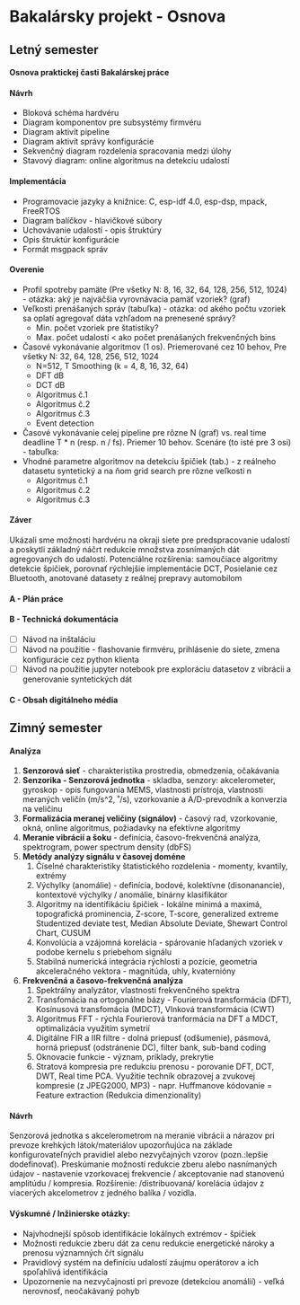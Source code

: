 # Bakalársky projekt - Osnova



## Letný semester

#### Osnova praktickej časti Bakalárskej práce

#### Návrh

- Bloková schéma hardvéru
- Diagram komponentov pre subsystémy firmvéru
- Diagram aktivít pipeline
- Diagram aktivít správy konfigurácie
- Sekvenčný diagram rozdelenia spracovania medzi úlohy
- Stavový diagram: online algoritmus na detekciu udalostí

#### Implementácia

- Programovacie jazyky a knižnice: C, esp-idf 4.0, esp-dsp, mpack, FreeRTOS
- Diagram balíčkov - hlavičkové súbory
- Uchovávanie udalostí - opis štruktúry
- Opis štruktúr konfigurácie
- Formát msgpack správ

#### Overenie

- Profil spotreby pamäte (Pre všetky N: 8, 16, 32, 64, 128, 256, 512, 1024)  - otázka: aký je najväčšia vyrovnávacia pamäť vzoriek? (graf)
- Veľkosti prenášaných správ (tabuľka) - otázka: od akého počtu vzoriek sa oplatí agregovať dáta vzhľadom na prenesené správy?
  - Min. počet vzoriek pre štatistiky?
  - Max. počet udalostí < ako počet prenášaných frekvenčných bins
- Časové vykonávanie algoritmov (1 os). Priemerované cez 10 behov, Pre všetky N: 32, 64, 128, 256, 512, 1024
  - N=512, T Smoothing (k = 4, 8, 16, 32, 64)
  - DFT dB
  - DCT dB
  - Algoritmus č.1
  - Algoritmus č.2
  - Algoritmus č.3
  - Event detection 
- Časové vykonávanie celej pipeline pre rôzne N (graf) vs. real time deadline T * n (resp. n / fs). Priemer 10 behov. Scenáre (to isté pre 3 osi) - tabuľka:
- Vhodné parametre algoritmov na detekciu špičiek (tab.) - z reálneho datasetu syntetický a na ňom grid search pre rôzne veľkosti n
  - Algoritmus č.1
  - Algoritmus č.2
  - Algoritmus č.3

#### Záver

Ukázali sme možnosti hardvéru na okraji siete pre predspracovanie udalostí a poskytli základný náčrt redukcie množstva zosnímaných dát agregovaných do udalostí. Potenciálne rozšírenia: samoučiace algoritmy detekcie špičiek, porovnať rýchlejšie implementácie DCT, Posielanie cez Bluetooth, anotované datasety z reálnej prepravy automobilom

#### A - Plán práce

#### B - Technická dokumentácia

- [ ] Návod na inštaláciu
- [ ] Návod na použitie  - flashovanie firmvéru, prihlásenie do siete, zmena konfigurácie cez python klienta
- [ ] Návod na použitie jupyter notebook pre exploráciu datasetov z vibrácii a generovanie syntetických dát

#### C - Obsah digitálneho média





## Zimný semester

#### Analýza

1. **Senzorová sieť** - charakteristika prostredia, obmedzenia, očakávania
4. **Senzorika - Senzorová jednotka** - skladba, senzory: akcelerometer, gyroskop - opis fungovania MEMS, vlastnosti prístroja,  vlastnosti meraných veličín (m/s^2, ˚/s), vzorkovanie a A/D-prevodník a konverzia na veličinu
5. **Formalizácia meranej veličiny (signálov)** - časový rad, vzorkovanie, okná, online algoritmus, požiadavky na efektívne algoritmy
6. **Meranie vibrácií a šoku** - definícia, časovo-frekvenčná analýza, spektrogram, power spectrum density (dbFS)
7. **Metódy analýzy signálu v časovej doméne**
   1. Číselné charakteristiky štatistického rozdelenia - momenty, kvantily, extrémy
   2. Výchylky (anomálie) - definícia, bodové, kolektívne (disonanancie), kontextové výchylky / anomálie, binárny klasifikátor
   3. Algoritmy na identifikáciu špičiek - lokálne minimá a maximá, topografická prominencia, Z-score, T-score, generalized extreme Studentized deviate test, Median Absolute Deviate, Shewart Control Chart, CUSUM
   5. Konvolúcia a vzájomná korelácia - spárovanie hľadaných vzoriek v podobe kernelu s priebehom signálu
   7. Stabilná numerická integrácia rýchlosti a pozície, geometria akceleračného vektora - magnitúda, uhly, kvaternióny
8. **Frekvenčná a časovo-frekvenčná analýza** 
   1. Spektrálny analyzátor, vlastnosti frekvenčného spektra
   2. Transfomácia na ortogonálne bázy - Fourierová transformácia (DFT), Kosínusová transfomácia (MDCT), Vlnková transformácia (CWT)
   3. Algoritmus FFT - rýchla Fourierová tranformácia na DFT a MDCT, optimalizácia využitím symetrií
   4. Digitálne FIR a IIR filtre - dolná priepusť (odšumenie), pásmová, horná priepusť (odstránenie DC), filter bank, sub-band coding
   5. Oknovacie funkcie - význam, príklady, prekrytie
   6. Stratová kompresia pre redukciu prenosu - porovanie DFT, DCT, DWT, Real time PCA. Využitie techník obrazovej a zvukovej kompresie (z JPEG2000, MP3) - napr. Huffmanove kódovanie = Feature extraction (Redukcia dimenzionality)



#### Návrh

Senzorová jednotka s akcelerometrom na meranie vibrácii a nárazov pri prevoze krehkých látok/materiálov upozorňujúca na základe konfigurovateľných pravidiel alebo nezvyčajných vzorov (pozn.:lepšie dodefinovať). Preskúmanie možností redukcie zberu alebo nasnímaných údajov - nastavenie vzorkovacej frekvencie / akceptovanie nad stanovenú amplitúdu / kompresia. Rozšírenie: /distribuovaná/ korelácia údajov z viacerých akcelometrov z jedného balíka / vozidla.

#### Výskumné / Inžinierske otázky:

- Najvhodnejší spôsob identifikácie lokálnych extrémov - špičiek
- Možnosti redukcie zberu dát za cenu redukcie energetické nároky a prenosu významných čŕt signálu
- Pravidlový systém na definíciu udalostí záujmu operátorov a ich spoľahlivá identifikácia
- Upozornenie na nezvyčajnosti pri prevoze (detekciou anomálií) - veľká nerovnosť, neočakávaný pohyb